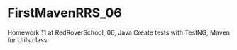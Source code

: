 # FirstMavenRRS_06
Homework 11 at RedRoverSchool, 06, Java
Create tests with TestNG, Maven for Utils class
